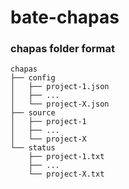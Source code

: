 # bate-chapas

### chapas folder format
```
chapas
├── config
│   ├── project-1.json
│   ├── ...
│   └── project-X.json
├── source
│   ├── project-1
│   ├── ...
│   └── project-X
└── status
    ├── project-1.txt
    ├── ...
    └── project-X.txt
```